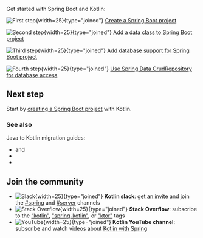 [//]: # (title: Get started with Spring Boot and Kotlin)

Get started with Spring Boot and Kotlin:

![First step](icon-1.svg){width=25}{type="joined"}  [Create a Spring Boot project](jvm-create-project-with-spring-boot.md)

![Second step](icon-2.svg){width=25}{type="joined"} [Add a data class to Spring Boot project](jvm-spring-boot-add-data-class.md)

![Third step](icon-3.svg){width=25}{type="joined"}  [Add database support for Spring Boot project](jvm-spring-boot-add-db-support.md)

![Fourth step](icon-4.svg){width=25}{type="joined"} [Use Spring Data CrudRepository for database access](jvm-spring-boot-using-crudrepository.md)

## Next step

Start by [creating a Spring Boot project](multiplatform-mobile-setup.md) with Kotlin.

### See also

Java to Kotlin migration guides:

* [](java-interop.md) and [](java-to-kotlin-interop.md)
* [](java-to-kotlin-collections-guide.md)
* [](java-to-kotlin-idioms-strings.md)

## Join the community

* ![Slack](slack.svg){width=25}{type="joined"} **Kotlin slack**: [get an invite](https://surveys.jetbrains.com/s3/kotlin-slack-sign-up) and join the [#spring](https://kotlinlang.slack.com/archives/C0B8ZTWE4) and [#server](https://kotlinlang.slack.com/archives/C0B8RC352) channels 
* ![Stack Overflow](stackoverflow.svg){width=25}{type="joined"} **Stack Overflow**: subscribe to the [“kotlin”](https://stackoverflow.com/questions/tagged/kotlin), ["spring-kotlin"](https://stackoverflow.com/questions/tagged/spring-kotlin), or ["ktor"](https://stackoverflow.com/questions/tagged/ktor) tags
* ![YouTube](youtube.svg){width=25}{type="joined"} **Kotlin YouTube channel**: subscribe and watch videos about [Kotlin with Spring](https://www.youtube.com/playlist?list=PLlFc5cFwUnmxOJL0GSSZ1Vot4KL2Vwe7x)
